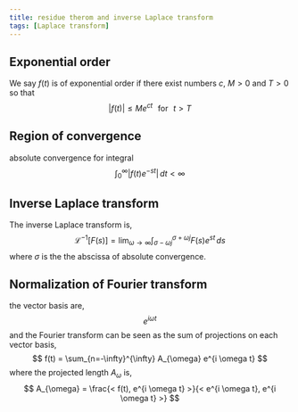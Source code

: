 ```yaml
---
title: residue therom and inverse Laplace transform
tags: [Laplace transform]
---
```


## Exponential order ##

We say $f(t)$ is of exponential order if there exist numbers $c$, $M>0$ and $T>0$ so that
$$
 |f(t)| \le M e^{ct} \,\,\,\, \text{for} \,\,\,\, t > T
$$

## Region of convergence ##

absolute convergence for integral
$$
\int_0^{\infty} |f(t) e^{-st}| \, dt < \infty
$$

## Inverse Laplace transform ##

The inverse Laplace transform is,
$$
\mathcal{L}^{-1}[F(s)] = \lim_{\omega \to \infty} \int_{\sigma-\omega j}^{\sigma+\omega j} F(s) e^{st} \, ds
$$
where $\sigma$ is the the abscissa of absolute convergence.

## Normalization of Fourier transform ##

the vector basis are,
$$
e^{i \omega t}
$$
and the Fourier transform can be seen as the sum of projections on each vector basis,
$$
f(t) = \sum_{n=-\infty}^{\infty} A_{\omega} e^{i \omega t}
$$
where the projected length $A_{\omega}$ is,
$$
A_{\omega} = \frac{< f(t), e^{i \omega t} >}{< e^{i \omega t}, e^{i \omega t} >}
$$
